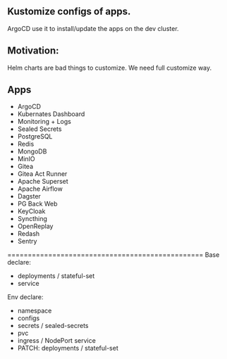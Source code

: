 Kustomize configs of apps.
--------------------------
ArgoCD use it to install/update the apps on the dev cluster.


Motivation:
-----------
Helm charts are bad things to customize. We need full customize way.


Apps
---- 
- ArgoCD
- Kubernates Dashboard
- Monitoring + Logs
- Sealed Secrets
- PostgreSQL
- Redis 
- MongoDB
- MinIO 
- Gitea
- Gitea Act Runner
- Apache Superset
- Apache Airflow
- Dagster
- PG Back Web
- KeyCloak
- Syncthing
- OpenReplay
- Redash
- Sentry


================================================
Base declare:
- deployments / stateful-set
- service

Env declare:
- namespace
- configs
- secrets / sealed-secrets
- pvc
- ingress / NodePort service
- PATCH: deployments / stateful-set 

